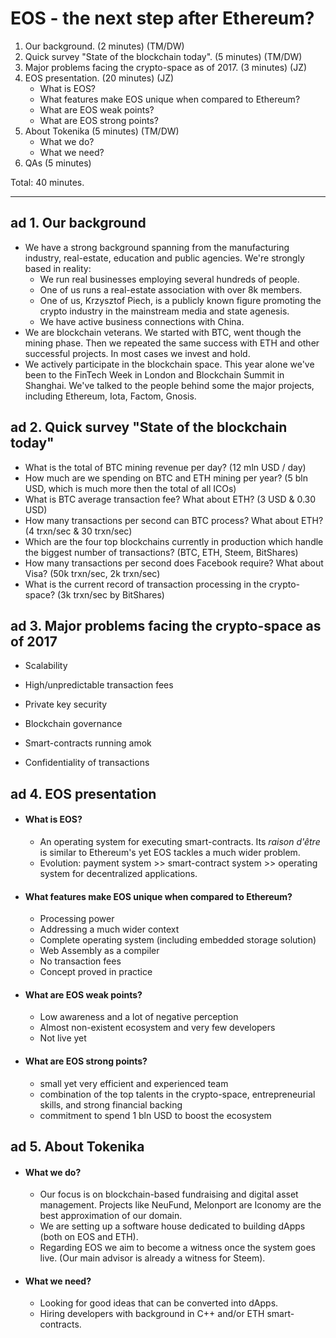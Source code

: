 # EOS - the next step after Ethereum?

1. Our background. (2 minutes) (TM/DW)
2. Quick survey "State of the blockchain today". (5 minutes) (TM/DW)
3. Major problems facing the crypto-space as of 2017. (3 minutes) (JZ)
4. EOS presentation. (20 minutes) (JZ)
   - What is EOS?
   - What features make EOS unique when compared to Ethereum?
   - What are EOS weak points?
   - What are EOS strong points?
5. About Tokenika (5 minutes) (TM/DW)
   * What we do?
   * What we need?
6. QAs (5 minutes)

Total: 40 minutes.



---



## ad 1. Our background

* We have a strong background spanning from the manufacturing industry, real-estate, education and public agencies. We're strongly based in reality:
  * We run real businesses employing several hundreds of people. 
  * One of us runs a real-estate association with over 8k members.
  * One of us, Krzysztof Piech, is a publicly known figure promoting the crypto industry in the mainstream media and state agenesis.
  * We have active business connections with China.
* We are blockchain veterans. We started with BTC, went though the mining phase. Then we repeated the same success with ETH and other successful projects. In most cases we invest and hold.
* We actively participate in the blockchain space. This year alone we've been to the FinTech Week in London and Blockchain Summit in Shanghai. We've talked to the people behind some the major projects, including Ethereum, Iota, Factom, Gnosis.



## ad 2. Quick survey "State of the blockchain today"

- What is the total of BTC mining revenue per day? (12 mln USD / day)
- How much are we spending on BTC and ETH mining per year? (5 bln USD, which is much more then the total of all ICOs)
- What is BTC average transaction fee? What about ETH? (3 USD & 0.30 USD)
- How many transactions per second can BTC process? What about ETH? (4 trxn/sec & 30 trxn/sec)
- Which are the four top blockchains currently in production which handle the biggest number of transactions? (BTC, ETH, Steem, BitShares)
- How many transactions per second does Facebook require? What about Visa? (50k trxn/sec, 2k trxn/sec)
- What is the current record of transaction processing in the crypto-space? (3k trxn/sec by BitShares)





## ad 3. Major problems facing the crypto-space as of 2017

- Scalability

- High/unpredictable transaction fees

- Private key security

- Blockchain governance

- Smart-contracts running amok

- Confidentiality of transactions



## ad 4. EOS presentation

* #### What is EOS? 

  * An operating system for executing smart-contracts. Its *raison d'être* is similar to Ethereum's yet EOS tackles a much wider problem.
  * Evolution: payment system >> smart-contract system >> operating system for decentralized applications.

* #### What features make EOS unique when compared to Ethereum?

  * Processing power
  * Addressing a much wider context
  * Complete operating system (including embedded storage solution)
  * Web Assembly as a compiler
  * No transaction fees
  * Concept proved in practice

* #### What are EOS weak points?

  * Low awareness and a lot of negative perception
  * Almost non-existent ecosystem and very few developers
  * Not live yet

* #### What are EOS strong points?
  * small yet very efficient and experienced team
  * combination of the top talents in the crypto-space, entrepreneurial skills, and strong financial backing
  * commitment to spend 1 bln USD to boost the ecosystem



## ad 5. About Tokenika

* #### What we do?

  * Our focus is on blockchain-based fundraising and digital asset management. Projects like NeuFund,  Melonport are Iconomy are the best approximation of our domain. 
  * We are setting up a software house dedicated to building dApps (both on EOS and ETH).
  * Regarding EOS we aim to become a witness once the system goes live. (Our main advisor is already a witness for Steem).

* #### What we need?

  * Looking for good ideas that can be converted into dApps.
  * Hiring developers with background in C++ and/or ETH smart-contracts.